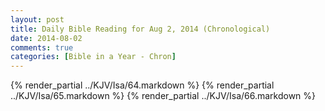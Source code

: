 ```yaml
---
layout: post
title: Daily Bible Reading for Aug 2, 2014 (Chronological)
date: 2014-08-02
comments: true
categories: [Bible in a Year - Chron]
---
```

{% render_partial ../KJV/Isa/64.markdown %}
{% render_partial ../KJV/Isa/65.markdown %}
{% render_partial ../KJV/Isa/66.markdown %}
